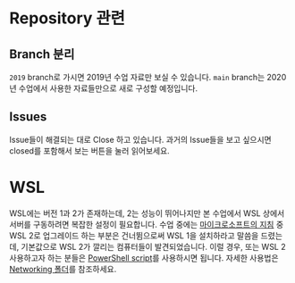 # Repository 관련

## Branch 분리
`2019` branch로 가시면 2019년 수업 자료만 보실 수 있습니다.
`main` branch는 2020년 수업에서 사용한 자료들만으로 새로 구성할 예정입니다.

## Issues
Issue들이 해결되는 대로 Close 하고 있습니다. 과거의 Issue들을 보고 싶으시면 closed를 포함해서 보는 버튼을 눌러 읽어보세요.

# WSL
WSL에는 버전 1과 2가 존재하는데, 2는 성능이 뛰어나지만 본 수업에서 WSL 상에서 서버를 구동하려면 복잡한 설정이 필요합니다.
수업 중에는 [마이크로소프트의 지침](https://docs.microsoft.com/en-us/windows/wsl/install-win10) 중 WSL 2로 업그레이드 하는 부분은 건너뜀으로써 WSL 1을 설치하라고 말씀을 드렸는데, 기본값으로 WSL 2가 깔리는 컴퓨터들이 발견되었습니다.
이럴 경우, 또는 WSL 2 사용하고자 하는 분들은 [PowerShell script](https://github.com/kbdlab/walking_robot/blob/master/Networking/WSL2.ps1)를 사용하시면 됩니다. 자세한 사용법은 [Networking 폴더](https://github.com/kbdlab/walking_robot/tree/master/Networking)를 참조하세요.
